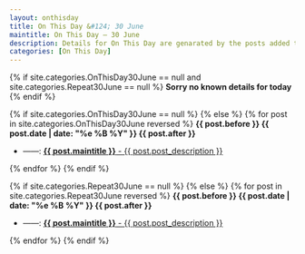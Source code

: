 ```yaml
---
layout: onthisday
title: On This Day &#124; 30 June
maintitle: On This Day — 30 June
description: Details for On This Day are genarated by the posts added to the website so the content is subject to changes/updates over time.
categories: [On This Day]
---
```


{% if site.categories.OnThisDay30June == null and site.categories.Repeat30June == null %}
<strong>Sorry no known details for today</strong>
{% endif %}

{% if site.categories.OnThisDay30June == null %}
{% else %}
{% for post in site.categories.OnThisDay30June reversed %}
<strong>{{ post.before }} {{ post.date | date: "%e %B %Y" }} {{ post.after }}</strong>
<ul>
<li> ——: <a href="{{ post.url }}"><strong>{{ post.maintitle }}</strong> - {{ post.post_description }}</a></li>
</ul>
{% endfor %}
{% endif %}

{% if site.categories.Repeat30June == null %}
{% else %}
{% for post in site.categories.Repeat30June reversed %}
<strong>{{ post.before }} {{ post.date | date: "%e %B %Y" }} {{ post.after }}</strong>
<ul>
<li> ——: <a href="{{ post.url }}"><strong>{{ post.maintitle }}</strong> - {{ post.post_description }}</a></li>
</ul>
{% endfor %}
{% endif %}
